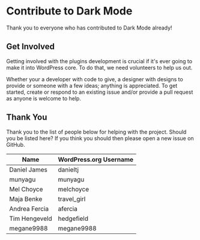 # Contribute to Dark Mode

Thank you to everyone who has contributed to Dark Mode already!

## Get Involved

Getting involved with the plugins development is crucial if it's ever going to make it into WordPress core. To do that, we need volunteers to help us out.

Whether your a developer with code to give, a designer with designs to provide or someone with a few ideas; anything is appreciated. To get started, create or respond to an existing issue and/or provide a pull request as anyone is welcome to help.

## Thank You

Thank you to the list of people below for helping with the project. Should you be listed here? If you think you should then please open a new issue on GitHub.

| Name                | WordPress.org Username |
|-------------------- |----------------------- |
| Daniel James        | danieltj               |
| munyagu             | munyagu                |
| Mel Choyce          | melchoyce              |
| Maja Benke          | travel_girl            |
| Andrea Fercia       | afercia                |
| Tim Hengeveld       | hedgefield             |
| megane9988          | megane9988             |
